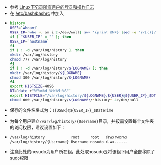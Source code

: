 - 参考 [Linux下记录所有用户的登录和操作日志](https://blog.51cto.com/xuaijun/2821502)
- 在 [/etc/bash/bashrc](((62eb946d-a94f-4486-880a-06594b75aec2))) 中加入
- ```bash
  history
  USER=`whoami`
  USER_IP=`who -u am i 2>/dev/null| awk '{print $NF}'|sed -e 's/[()]//g'`
  if [ "$USER_IP" = "" ]; then
  USER_IP=`hostname`
  fi
  if [ ! -d /var/log/history ]; then
  mkdir /var/log/history
  chmod 777 /var/log/history
  fi
  if [ ! -d /var/log/history/${LOGNAME} ]; then
  mkdir /var/log/history/${LOGNAME}
  chmod 300 /var/log/history/${LOGNAME}
  fi
  export HISTSIZE=4096
  DT=`date +"%Y%m%d_%H:%M:%S"`
  export HISTFILE="/var/log/history/${LOGNAME}/${USER}@${USER_IP}_$DT"
  chmod 600 /var/log/history/${LOGNAME}/*history* 2>/dev/null
  ```
- 保存的文件名格式为：`${USER}@${USER_IP}_$DateTime`
-
- 为每个用户建立``/var/log/history/{Username}``目录，并按需设置每个文件夹的访问权限，建议设置如下：
- ```bash
  /var/log/history            root     root   drwxrwxrwx
  /var/log/history/{Username} Username nosudo d-wx------
  ```
- 注意此处的nosudo为用户所在组，此处取nosudo是将该组下用户全部移除了sudo权限